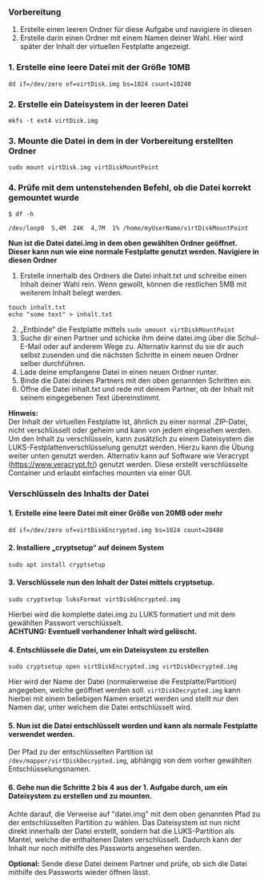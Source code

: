 ### Vorbereitung
1. Erstelle einen leeren Ordner für diese Aufgabe und navigiere in diesen
2. Erstelle darin einen Ordner mit einem Namen deiner Wahl. Hier wird später der Inhalt der virtuellen Festplatte angezeigt.

### 1. Erstelle eine leere Datei mit der Größe 10MB
```
dd if=/dev/zero of=virtDisk.img bs=1024 count=10240
```
### 2. Erstelle ein Dateisystem in der leeren Datei
```
mkfs -t ext4 virtDisk.img
```
### 3. Mounte die Datei in dem in der Vorbereitung erstellten Ordner
```
sudo mount virtDisk.img virtDiskMountPoint
```
### 4. Prüfe mit dem untenstehenden Befehl, ob die Datei korrekt gemountet wurde
```
$ df -h

/dev/loop0  5,4M  24K  4,7M  1% /home/myUserName/virtDiskMountPoint

```

__Nun ist die Datei datei.img in dem oben gewählten Ordner geöffnet. Dieser kann nun wie eine normale Festplatte genutzt werden. Navigiere in diesen Ordner__

1. Erstelle innerhalb des Ordners die Datei inhalt.txt und schreibe einen Inhalt deiner Wahl rein. Wenn gewollt, können die restlichen 5MB mit weiterem Inhalt belegt werden.

```
touch inhalt.txt
echo "some text" > inhalt.txt
```
2. „Entbinde“ die Festplatte mittels
`sudo umount virtDiskMountPoint`
3. Suche dir einen Partner und schicke ihm deine datei.img über die Schul-E-Mail oder auf anderem Wege zu. Alternativ kannst du sie dir auch selbst zusenden und die nächsten Schritte in einem neuen Ordner selber durchführen.
4. Lade deine empfangene Datei in einen neuen Ordner runter.
5. Binde die Datei deines Partners mit den oben genannten Schritten ein.
6. Öffne die Datei inhalt.txt und rede mit deinem Partner, ob der Inhalt mit seinem eingegebenen Text übereinstimmt.


__Hinweis:__\
Der Inhalt der virtuellen Festplatte ist, ähnlich zu einer normal .ZIP-Datei, nicht verschlüsselt oder geheim und kann von jedem eingesehen werden.
Um den Inhalt zu verschlüsseln, kann zusätzlich zu einem Dateisystem die LUKS-Festplattenverschlüsselung genutzt werden. Hierzu kann die Übung weiter unten genutzt werden.
Alternativ kann auf Software wie Veracrypt (https://www.veracrypt.fr/) genutzt werden.
Diese erstellt verschlüsselte Container und erlaubt einfaches mounten via einer GUI.

### Verschlüsseln des Inhalts der Datei

#### 1. Erstelle eine leere Datei mit einer Größe von 20MB oder mehr

```
dd if=/dev/zero of=virtDiskEncrypted.img bs=1024 count=20480
```

#### 2. Installiere „cryptsetup“ auf deinem System

```
sudo apt install cryptsetup
```

#### 3. Verschlüssele nun den Inhalt der Datei mittels cryptsetup.

```
sudo cryptsetup luksFormat virtDiskEncrypted.img
```

Hierbei wird die komplette datei.img zu LUKS formatiert und mit dem
gewählten Passwort verschlüsselt.\
__ACHTUNG: Eventuell vorhandener Inhalt wird gelöscht.__

#### 4. Entschlüssele die Datei, um ein Dateisystem zu erstellen

```
sudo cryptsetup open virtDiskEncrypted.img virtDiskDecrypted.img
````

Hier wird der Name der Datei (normalerweise die Festplatte/Partition)
angegeben, welche geöffnet werden soll. `virtDiskDecrypted.img` kann hierbei mit einem beliebigen Namen ersetzt werden und stellt nur den Namen dar, unter welchem die Datei entschlüsselt wird.

#### 5. Nun ist die Datei entschlüsselt worden und kann als normale Festplatte verwendet werden.

Der Pfad zu der entschlüsselten Partition ist `/dev/mapper/virtDiskDecrypted.img`, abhängig von dem vorher gewählten Entschlüsselungsnamen.

#### 6. Gehe nun die Schritte 2 bis 4 aus der 1. Aufgabe durch, um ein Dateisystem zu erstellen und zu mounten. 

Achte darauf, die Verweise auf "datei.img" mit dem
oben genannten Pfad zu der entschlüsselten Partition zu wählen.
Das Dateisystem ist nun nicht direkt innerhalb der Datei erstellt, sondern hat die LUKS-Partition als Mantel, welche die enthaltenen Daten verschlüsselt. Dadurch kann der Inhalt nur noch mithilfe des Passworts angesehen werden.

__Optional:__ Sende diese Datei deinem Partner und prüfe, ob sich die Datei mithilfe des
Passworts wieder öffnen lässt.